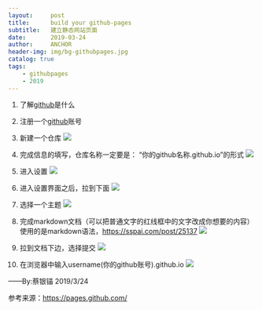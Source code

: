 ```yaml
---
layout:     post
title:      build your github-pages
subtitle:   建立静态网站页面
date:       2019-03-24
author:     ANCHOR
header-img: img/bg-githubpages.jpg
catalog: true
tags:
    - githubpages
    - 2019
---
```


1.	了解[github](https://github.com)是什么


2.	注册一个[github](https://github.com)账号


3.	新建一个仓库
![](./img/bg-gp-1.jpg)


4.	完成信息的填写，仓库名称一定要是： “你的github名称.github.io”的形式
![](./img/bg-gp-2.jpg)


5.	进入设置
![](./img/bg-gp-2.jpg)
 
 
6.	进入设置界面之后，拉到下面
![](./img/bg-gp-2.jpg)


7.	选择一个主题
![](./img/bg-gp-2.jpg)


8.	完成markdown文档（可以把普通文字的红线框中的文字改成你想要的内容）
使用的是markdown语法，https://sspai.com/post/25137
![](./img/bg-gp-2.jpg)


9.	拉到文档下边，选择提交
![](./img/bg-gp-2.jpg)


10.	在浏览器中输入username(你的github账号).github.io
![](./img/bg-gp-2.jpg)


——By:蔡银锚
2019/3/24

参考来源：https://pages.github.com/
